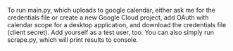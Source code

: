 To run main.py, which uploads to google calendar, either ask me for the credentials file or create a new Google Cloud project, add OAuth with calendar scope for a desktop application, and download the credentials file (client secret). Add yourself as a test user, too.
You can also simply run scrape.py, which will print results to console.
